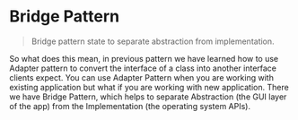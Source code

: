 # Bridge Pattern

> Bridge pattern state to separate abstraction from implementation.

So what does this mean, in previous pattern we have learned how to use Adapter pattern to convert the interface of a class into another interface clients expect. You can use Adapter Pattern when you are working with existing application but what if you are working with new application. There we have Bridge Pattern, which helps to separate Abstraction (the GUI layer of the app) from the Implementation (the operating system APIs).
